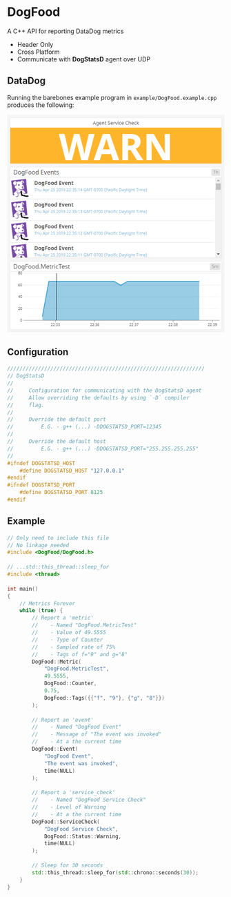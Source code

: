 # DogFood
A C++ API for reporting DataDog metrics
- Header Only
- Cross Platform
- Communicate with **DogStatsD** agent over UDP

## DataDog
Running the barebones example program in `example/DogFood.example.cpp` produces the following:

![DataDog Capture](https://github.com/garrettsickles/DogFood/blob/master/example/Example.PNG?raw=true)

## Configuration
```cpp
////////////////////////////////////////////////////////////////
// DogStatsD
//
//     Configuration for communicating with the DogStatsD agent
//     Allow overriding the defaults by using `-D` compiler
//     flag.
//     
//     Override the default port
//         E.G. - g++ (...) -DDOGSTATSD_PORT=12345
//
//     Override the default host
//         E.G. - g++ (...) -DDOGSTATSD_PORT="255.255.255.255"
//
#ifndef DOGSTATSD_HOST
	#define DOGSTATSD_HOST "127.0.0.1"
#endif
#ifndef DOGSTATSD_PORT
	#define DOGSTATSD_PORT 8125
#endif
```
## Example

```cpp
// Only need to include this file
// No linkage needed
#include <DogFood/DogFood.h>

// ...std::this_thread::sleep_for
#include <thread>

int main()
{
    // Metrics Forever
    while (true) {
        // Report a 'metric'
        //    - Named "DogFood.MetricTest"
        //    - Value of 49.5555
        //    - Type of Counter
        //    - Sampled rate of 75%
        //    - Tags of f="9" and g="8"
        DogFood::Metric(
            "DogFood.MetricTest",
            49.5555,
            DogFood::Counter,
            0.75,
            DogFood::Tags({{"f", "9"}, {"g", "8"}})
        );
        
        // Report an 'event'
        //    - Named "DogFood Event"
        //    - Message of "The event was invoked"
        //    - At a the current time
        DogFood::Event(
            "DogFood Event",
            "The event was invoked",
            time(NULL)
        );
        
        // Report a 'service_check'
        //    - Named "DogFood Service Check"
        //    - Level of Warning
        //    - At a the current time
        DogFood::ServiceCheck(
            "DogFood Service Check",
            DogFood::Status::Warning,
            time(NULL)
        );
        
        // Sleep for 30 seconds
        std::this_thread::sleep_for(std::chrono::seconds(30));
    }
}
```
